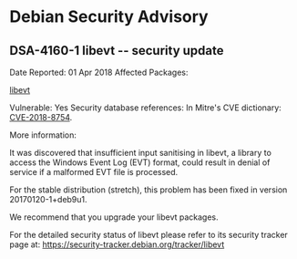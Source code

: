 
Debian Security Advisory
========================


DSA-4160-1 libevt -- security update
------------------------------------



Date Reported:
01 Apr 2018
Affected Packages:

[libevt](https://packages.debian.org/src:libevt)

Vulnerable:
Yes
Security database references:
In Mitre's CVE dictionary: [CVE-2018-8754](https://security-tracker.debian.org/tracker/CVE-2018-8754).  

More information:

It was discovered that insufficient input sanitising in libevt, a library
to access the Windows Event Log (EVT) format, could result in denial of
service if a malformed EVT file is processed.


For the stable distribution (stretch), this problem has been fixed in
version 20170120-1+deb9u1.


We recommend that you upgrade your libevt packages.


For the detailed security status of libevt please refer to
its security tracker page at:
<https://security-tracker.debian.org/tracker/libevt>





